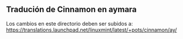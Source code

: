 ## Tradución de Cinnamon en aymara

Los cambios en este directorio deben ser subidos a:
https://translations.launchpad.net/linuxmint/latest/+pots/cinnamon/ay/

